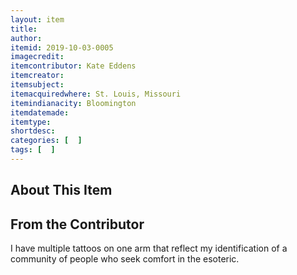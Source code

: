 ---layout: itemtitle: author: itemid: 2019-10-03-0005imagecredit: itemcontributor: Kate Eddensitemcreator: itemsubject: itemacquiredwhere: St. Louis, Missouriitemindianacity: Bloomingtonitemdatemade: itemtype: shortdesc: categories: [  ]tags: [  ]---## About This Item## From the ContributorI have multiple tattoos on one arm that reflect my identification of a community of people who seek comfort in the esoteric. 